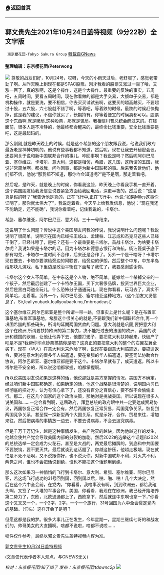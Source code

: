 ###  [:house:返回首頁](https://github.com/ourhimalayas/txt)
---


## 郭文贵先生2021年10月24日盖特视频（9分22秒）全文字版
` 東京櫻花団-Tokyo Sakura Group` [轉載自GNews](https://gnews.org/zh-hans/1618129/)

#### 整理编辑：东京樱花团/Peterwong
![](https://assets.gnews.org/wp-content/uploads/2021/10/1-70.png)
尊敬的战友们好，10月24号，哎呀，今天的小雨天过后，老舒服了，感觉老带劲了啊。从昨天晚上到现在都是SPAC股票。刚才我看的股票又涨过一百了哈，又涨一百了，真的涨啊，这是个操作，这是个大操作。最重要的反映的事实，五周吧，五周时间，要看五周时间，现在你看做的都是大手交易，大额单子交易，都是机构操作，就是要洗，要不相信，你去买买试试去啊，这要买的越高越买，不要超过十股，五六股，六七股就不错了啊，等着吧，等着跌的时候，最跌的时候赶快抛掉，这是我的建议，不信你就买了，长期持有。你等着便宜的时候卖都可以。股票这个东西啊,就是赌局,这种股票，那就是骗局。我相信川普总统会醒过来的。在钱面前，很多人是不冷静的，他最终都会醒来的，最终命比钱重要，安全比钱重要是吧，这是最起码的。

那么刚刚,就是昨天晚上的时候，就是这个希腊的这个朋友跟我说，他说我们政府最近老是神神叨叨的。他说有些事我都不知道，然后呢，现在让我去开秘密会议，还要问关于说和新中国联邦合作的事儿，咋回事啊？我说是吗？然后呢阿尔巴尼亚、塞尔维亚、卡塔尔、意大利，这都是相仿，希腊，这几国，这所谓的五国，我说非常简单啊。都找我，问咋回事，都是为新中国联邦的事。后来我告诉他们，他们都不信，他说:“那我都不知道，那你咋会知道呢?”是不是啊，那走着看吧。

然后呢，是昨天，就是晚上的时候，你看我这脸，昨天晚上你看我手机一直开着。这个美国朋友给我发信息说要紧急方面给我回电话，深更半夜的。然后说：“这是真是假的呀？”我告诉他是真的，正在飞行中,正在飞行中。他说:“如果Miles这事你证明了，那你就太伟大了”，我说走着看。今天早上给我发信息，他说：“现在我还不能确定，还不能确”，我说你看着吧，记住我说的，卡塔尔、

希腊、塞尔维亚，阿尔巴尼亚、意大利，三十一号结束。

这说明了什么问题？传说中这个美国朋友问我的传说，我说说明什么问题呢？我说说明了很简单，说明习在国内已经把王岐山、孟建柱、江志成和杰克马这些人已经干倒了，已经咔嚓了，是吧？还有一个最重要是卡塔尔，首战卡塔尔，为啥要卡塔尔呢？我说如果是卡塔尔的话，因为卡塔尔和德意志银行和海航，杨洁篪桌子底下都有勾兑，卡塔尔一度时间不合作，后来还是合作了。另外一个是干啥呀？卡塔尔现在要去，卡塔尔要演给旁边的阿联酋，给旁边的伊朗，然后整个中东，中东半岛给那块儿演戏，私下里边是政治平衡在下面帮了我忙了，我要感谢感谢你。

卡塔尔这个女人不简单，在中东这是个人物，绝不简单。能嫁给一个杀掉父亲的一个孩子，然后最后创建了一个卡特尔王国，买下大奢侈品牌，投资世界巨大企业，然后是黑白两道全玩儿，什么恐怖分子通通玩儿，现在你看看，玩习去了，真实不简单哈，走着看。另外一个，阿尔巴尼亚、塞尔维亚这种地方。（这个朋友又发信息了，Sir,Icallyouback.Icallyouback.no,I’mbroadcast）

这个塞尔维亚,阿尔巴尼亚是整个所谓一带一路，但事实上是什么呢？是在布置军事基地,布置军事基地，希腊这个很关心的就是,不要跟我们新中国联邦合作,再一个巩固希腊的那些码头，所谓的延期两国贷款的问题。意大利就是巩固,要把意大利这个在欧洲,所谓要扶持欧洲的第二势力，决不能把过去的法国的欧洲、英国的欧洲和德国的欧洲，让他让他弄下去，他要打蝎子，要把意大利扶持起来，快破产了吧是不是?我帮你印点钞票搞搞你是吧？这真正的要把意大利的整个的右翼左翼全买下。现在（华人）在意大利未来危险了啊，说现在要跟意大利搞遣返，要搞遣返令，要对在意大利的很多华人搞遣返，要在希腊的华人搞遣返，要签司法协助合作协议，阿尔巴尼亚、塞尔维亚都是要干这个。卡塔尔早就有了，成天遣返，所以卡塔尔是不安全的，所以说这咱都掌握，咱都掌握啊。

所以说美国朋友说如果是这样的话，他说那就是美方掌握的情况，美国方不确定，经过咱们新中国联邦确定，如果确定的话，他这个战略是很清楚的，说明国内习已经彻底的把对方，认为有信心拿下了，还没有百分之百信心，要不然不会偷偷出行。那二，在这几个国家的这个政治决策，那绝对是挑战美国。所以说现在很多人说美国和……一定会看到啊，这届政府，拜登总统的政府跟中共一定要达成贸易协议，两国恢复正常合作一定会有，然后两国恢复正常贸易，两国竞争关系，恢复到两国竞争关系，甚至探一探新型两个大国关系。就是示好，合作，贸易来往，增加来往，然后把病毒的事情放一边去，不要去说病毒，不会去追究病毒。

但是千万千万记住，越是这种事情发生，共产党灭的越快，因为他越这样的发生，他越会使共产党会导致美国内部的分裂的加剧。然后2022的选举这个话题和2024的总统选举一定会成为火花石，甚至是大战的，两党最后摊牌的，到底和中共国要不要脱钩，要不要灭共。最后就谈到这话题了。你越这挤压，他越走极端，现在就怕是不死不活啊，又不说跟你好，也不说灭你。对新中国联邦不利，对灭共不利。两党之间，谁也不会把话说到绝，谁也不能把这个话题用到绝。

那么这次如果习一神悄悄的飞行到卡塔尔、意大利、希腊、塞尔维亚、阿尔巴尼亚，若这场飞行成功的31号回到国，回到国以后，啪、啪、啪！几个大决定，然后在这个六中全会前，在党内，“你看看，我啥事没有啊，到到欧洲去，都给我磕头啊，又签了一大堆的军事合作。美国，你看看，我现在在欧洲，我已经开始培养第二势力了，东欧，北欧通通都上了，西欧拿下，然后就连中东啊也拿一下，”你看这个叉叉叉一个，一个2字，2字，一个一个旅行，31号回国为六中全会奠定党内的基础。（仰头）这样开会了是吧？

但愿这都是我的梦。很多大事儿正在发生，今年星期一，星期三继续七哥的和战友们的，帅哥美女的大直播啊。啥都不说啦，啥都不说啦……

稿件仅作参考，最终以郭文贵先生盖特视频内容为准。

[郭文贵先生10月24日盖特视频](https://gettr.com/post/pf3w0g8716)

(文章仅代表作者本人观点，与GNEWS无关)

*校对：东京樱花团/知了知了
发布：东京樱花团/tdownc2p*
![](https://assets.gnews.org/wp-content/uploads/2021/08/image0-1-36.jpg)
